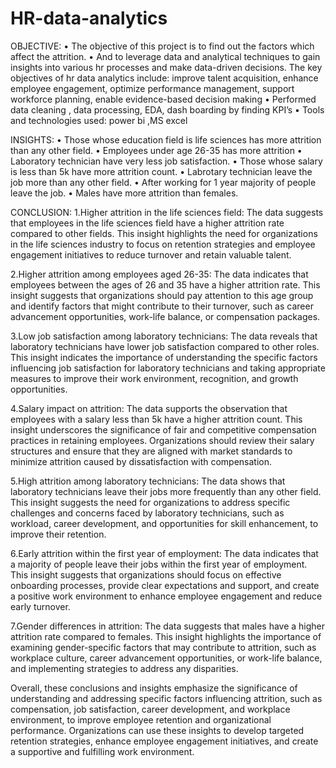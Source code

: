 # HR-data-analytics
OBJECTIVE:
•	The objective of this project is to find out the factors which  affect the attrition.
•	And to leverage data and analytical techniques to gain insights into various hr processes and make data-driven decisions. The key objectives of hr data analytics include: improve talent acquisition, enhance employee engagement, optimize performance management, support workforce planning, enable evidence-based decision making
•	Performed  data cleaning , data processing, EDA,  dash boarding by finding KPI’s 
•	Tools and technologies used: power bi ,MS excel


INSIGHTS:
•	Those whose education field is life sciences has more attrition than any  other field.
•	Employees under age 26-35 has more attrition
•	Laboratory technician have very less job satisfaction.
•	Those whose salary is less than 5k have more attrition count.
•	Labrotary technician leave the job more than any other field.
•	After working for 1 year majority of people leave the  job.
•	Males have more attrition than females.

CONCLUSION:
1.Higher attrition in the life sciences field: The data suggests that employees in the life sciences field have a higher attrition rate compared to other fields. This insight highlights the need for organizations in the life sciences industry to focus on retention strategies and employee engagement initiatives to reduce turnover and retain valuable talent.

2.Higher attrition among employees aged 26-35: The data indicates that employees between the ages of 26 and 35 have a higher attrition rate. This insight suggests that organizations should pay attention to this age group and identify factors that might contribute to their turnover, such as career advancement opportunities, work-life balance, or compensation packages.

3.Low job satisfaction among laboratory technicians: The data reveals that laboratory technicians have lower job satisfaction compared to other roles. This insight indicates the importance of understanding the specific factors influencing job satisfaction for laboratory technicians and taking appropriate measures to improve their work environment, recognition, and growth opportunities.

4.Salary impact on attrition: The data supports the observation that employees with a salary less than 5k have a higher attrition count. This insight underscores the significance of fair and competitive compensation practices in retaining employees. Organizations should review their salary structures and ensure that they are aligned with market standards to minimize attrition caused by dissatisfaction with compensation.

5.High attrition among laboratory technicians: The data shows that laboratory technicians leave their jobs more frequently than any other field. This insight suggests the need for organizations to address specific challenges and concerns faced by laboratory technicians, such as workload, career development, and opportunities for skill enhancement, to improve their retention.

6.Early attrition within the first year of employment: The data indicates that a majority of people leave their jobs within the first year of employment. This insight suggests that organizations should focus on effective onboarding processes, provide clear expectations and support, and create a positive work environment to enhance employee engagement and reduce early turnover.

7.Gender differences in attrition: The data suggests that males have a higher attrition rate compared to females. This insight highlights the importance of examining gender-specific factors that may contribute to attrition, such as workplace culture, career advancement opportunities, or work-life balance, and implementing strategies to address any disparities.

Overall, these conclusions and insights emphasize the significance of understanding and addressing specific factors influencing attrition, such as compensation, job satisfaction, career development, and workplace environment, to improve employee retention and organizational performance. Organizations can use these insights to develop targeted retention strategies, enhance employee engagement initiatives, and create a supportive and fulfilling work environment.
